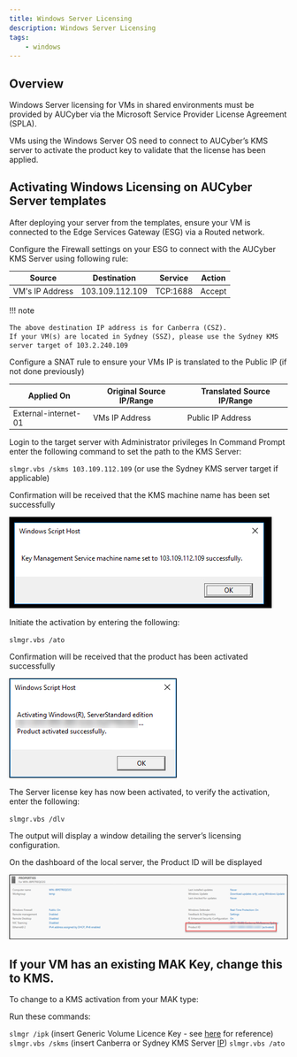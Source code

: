```yaml
---
title: Windows Server Licensing
description: Windows Server Licensing
tags:
    - windows
---
```


## Overview

Windows Server licensing for VMs in shared environments must be provided by AUCyber via the Microsoft Service Provider License Agreement (SPLA).

VMs using the Windows Server OS need to connect to AUCyber’s KMS server to activate the product key to validate that the license has been applied.

## Activating Windows Licensing on AUCyber Server templates

After deploying your server from the templates, ensure your VM is connected to the Edge Services Gateway (ESG) via a Routed network.

Configure the Firewall settings on your ESG to connect with the AUCyber KMS Server using following rule:

| Source | Destination | Service | Action |
| -----  | -----       | ----    | ----   |
|VM's IP Address | 103.109.112.109 | TCP:1688 | Accept |

!!! note

    The above destination IP address is for Canberra (CSZ). 
    If your VM(s) are located in Sydney (SSZ), please use the Sydney KMS server target of 103.2.240.109

Configure a SNAT rule to ensure your VMs IP is translated to the Public IP (if not done previously)

| Applied On | Original Source IP/Range | Translated Source IP/Range |
| ---------  | -----------------------  | ------------------------  |
| External-internet-01 | VMs IP Address | Public IP Address |

Login to the target server with Administrator privileges In Command Prompt enter the following command to set the path to the KMS Server:

`slmgr.vbs /skms 103.109.112.109`
(or use the Sydney KMS server target if applicable)

Confirmation will be received that the KMS machine name has been set successfully

![Windows Script Host](./assets/windows_script_host.png)

Initiate the activation by entering the following:

`slmgr.vbs /ato`

Confirmation will be received that the product has been activated successfully

![confirmation](./assets/confirmation.png)

The Server license key has now been activated, to verify the activation, enter the following:

`slmgr.vbs /dlv`

The output will display a window detailing the server’s licensing configuration.

On the dashboard of the local server, the Product ID will be displayed

![properties](./assets/properties.png)

## If your VM has an existing MAK Key, change this to KMS.

To change to a KMS activation from your MAK type:

Run these commands:

`slmgr /ipk` (insert Generic Volume Licence Key - see [here](https://docs.microsoft.com/en-us/windows-server/get-started/kms-client-activation-keys) for reference)
`slmgr.vbs /skms` (insert Canberra or Sydney KMS Server [IP](../../reference_urls.md#aucyber-microsoft-kms-server))
`slmgr.vbs /ato`
